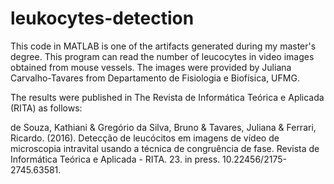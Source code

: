 # leukocytes-detection
This code in MATLAB is one of the artifacts generated during my master's degree. This program can read the number of leucocytes in video images obtained from mouse vessels. 
The images were provided by Juliana Carvalho-Tavares from Departamento de Fisiologia e Biofísica, UFMG.

The results were published in The Revista de Informática Teórica e Aplicada (RITA) as follows:

de Souza, Kathiani & Gregório da Silva, Bruno & Tavares, Juliana & Ferrari, Ricardo. (2016). 
Detecção de leucócitos em imagens de vídeo de microscopia intravital usando a técnica de congruência de fase. 
Revista de Informática Teórica e Aplicada - RITA. 23. in press. 10.22456/2175-2745.63581.

